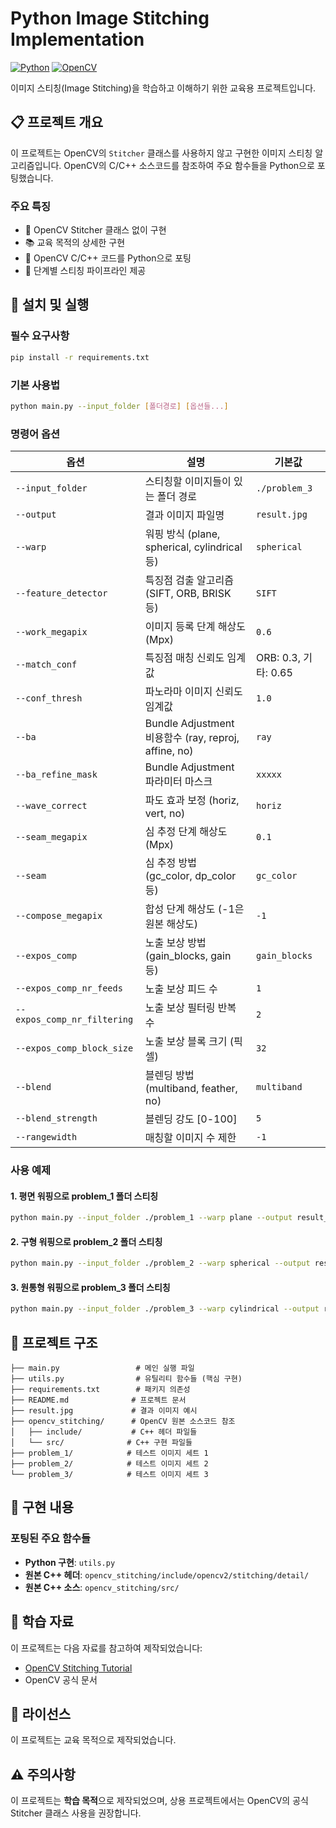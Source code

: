 # Python Image Stitching Implementation

[![Python](https://img.shields.io/badge/Python-3.x-blue.svg)](https://www.python.org/)
[![OpenCV](https://img.shields.io/badge/OpenCV-4.x-green.svg)](https://opencv.org/)

이미지 스티칭(Image Stitching)을 학습하고 이해하기 위한 교육용 프로젝트입니다.

## 📋 프로젝트 개요

이 프로젝트는 OpenCV의 `Stitcher` 클래스를 사용하지 않고 구현한 이미지 스티칭 알고리즘입니다. OpenCV의 C/C++ 소스코드를 참조하여 주요 함수들을 Python으로 포팅했습니다.

### 주요 특징
- 🔧 OpenCV Stitcher 클래스 없이 구현
- 📚 교육 목적의 상세한 구현
- 🐍 OpenCV C/C++ 코드를 Python으로 포팅
- 📖 단계별 스티칭 파이프라인 제공

## 🚀 설치 및 실행

### 필수 요구사항
```bash
pip install -r requirements.txt
```

### 기본 사용법
```bash
python main.py --input_folder [폴더경로] [옵션들...]
```

### 명령어 옵션

| 옵션 | 설명 | 기본값 |
|------|------|---------|
| `--input_folder` | 스티칭할 이미지들이 있는 폴더 경로 | `./problem_3` |
| `--output` | 결과 이미지 파일명 | `result.jpg` |
| `--warp` | 워핑 방식 (plane, spherical, cylindrical 등) | `spherical` |
| `--feature_detector` | 특징점 검출 알고리즘 (SIFT, ORB, BRISK 등) | `SIFT` |
| `--work_megapix` | 이미지 등록 단계 해상도 (Mpx) | `0.6` |
| `--match_conf` | 특징점 매칭 신뢰도 임계값 | ORB: 0.3, 기타: 0.65 |
| `--conf_thresh` | 파노라마 이미지 신뢰도 임계값 | `1.0` |
| `--ba` | Bundle Adjustment 비용함수 (ray, reproj, affine, no) | `ray` |
| `--ba_refine_mask` | Bundle Adjustment 파라미터 마스크 | `xxxxx` |
| `--wave_correct` | 파도 효과 보정 (horiz, vert, no) | `horiz` |
| `--seam_megapix` | 심 추정 단계 해상도 (Mpx) | `0.1` |
| `--seam` | 심 추정 방법 (gc_color, dp_color 등) | `gc_color` |
| `--compose_megapix` | 합성 단계 해상도 (-1은 원본 해상도) | `-1` |
| `--expos_comp` | 노출 보상 방법 (gain_blocks, gain 등) | `gain_blocks` |
| `--expos_comp_nr_feeds` | 노출 보상 피드 수 | `1` |
| `--expos_comp_nr_filtering` | 노출 보상 필터링 반복 수 | `2` |
| `--expos_comp_block_size` | 노출 보상 블록 크기 (픽셀) | `32` |
| `--blend` | 블렌딩 방법 (multiband, feather, no) | `multiband` |
| `--blend_strength` | 블렌딩 강도 [0-100] | `5` |
| `--rangewidth` | 매칭할 이미지 수 제한 | `-1` |

### 사용 예제

#### 1. 평면 워핑으로 problem_1 폴더 스티칭
```bash
python main.py --input_folder ./problem_1 --warp plane --output result_plane.jpg
```

#### 2. 구형 워핑으로 problem_2 폴더 스티칭
```bash
python main.py --input_folder ./problem_2 --warp spherical --output result_spherical.jpg
```

#### 3. 원통형 워핑으로 problem_3 폴더 스티칭
```bash
python main.py --input_folder ./problem_3 --warp cylindrical --output result_cylindrical.jpg
```

## 📁 프로젝트 구조

```
├── main.py                 # 메인 실행 파일
├── utils.py                # 유틸리티 함수들 (핵심 구현)
├── requirements.txt        # 패키지 의존성
├── README.md              # 프로젝트 문서
├── result.jpg             # 결과 이미지 예시
├── opencv_stitching/      # OpenCV 원본 소스코드 참조
│   ├── include/           # C++ 헤더 파일들
│   └── src/              # C++ 구현 파일들
├── problem_1/            # 테스트 이미지 세트 1
├── problem_2/            # 테스트 이미지 세트 2
└── problem_3/            # 테스트 이미지 세트 3
```

## 🔧 구현 내용

### 포팅된 주요 함수들
- **Python 구현**: `utils.py`
- **원본 C++ 헤더**: `opencv_stitching/include/opencv2/stitching/detail/`
- **원본 C++ 소스**: `opencv_stitching/src/`

## 📖 학습 자료

이 프로젝트는 다음 자료를 참고하여 제작되었습니다:
- [OpenCV Stitching Tutorial](https://github.com/opencv/opencv/blob/1f674dcdb4ab57aac6883af3a37d6f45307b73af/samples/python/stitching_detailed.py)
- OpenCV 공식 문서


## 📄 라이선스

이 프로젝트는 교육 목적으로 제작되었습니다.

## ⚠️ 주의사항

이 프로젝트는 **학습 목적**으로 제작되었으며, 상용 프로젝트에서는 OpenCV의 공식 Stitcher 클래스 사용을 권장합니다.




